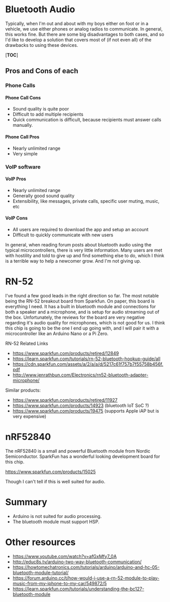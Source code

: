 # Bluetooth Audio

Typically, when I'm out and about with my boys either on foot or in a vehicle, we use either phones or analog radios to communicate. In general, this works fine. But there are some big disadvantages to both cases, and so I'd like to develop a solution that covers most of (if not even all) of the drawbacks to using these devices.

[__TOC__]

## Pros and Cons of each

### Phone Calls

#### Phone Call Cons
- Sound quality is quite poor
- Difficult to add multiple recipients
- Quick communication is difficult, because recipients must answer calls manually.

#### Phone Call Pros
- Nearly unlimited range
- Very simple

### VoIP software

#### VoIP Pros
- Nearly unlimited range
- Generally good sound quality
- Extensibility, like messages, private calls, specific user muting, music, etc

#### VoIP Cons
- All users are required to download the app and setup an account
- Difficult to quickly communicate with new users

In general, when reading forum posts about bluetooth audio using the typical microcontrollers, there is very little information. Many users are met with hostility and told to give up and find something else to do, which I think is a terrible way to help a newcomer grow. And I'm not giving up.

# RN-52

I've found a few good leads in the right direction so far. The most notable being the RN-52 breakout board from Sparkfun. On paper, this board is everything I need. It has a built in bluetooth module and connections for both a speaker and a microphone, and is setup for audio streaming out of the box. Unfortunately, the reviews for the board are very negative regarding it's audio quality for microphones, which is not good for us. I think this chip is going to be the one I end up going with, and I will pair it with a microcontroller like an Arduino Nano or a Pi Zero.

RN-52 Related Links
- https://www.sparkfun.com/products/retired/12849
- https://learn.sparkfun.com/tutorials/rn-52-bluetooth-hookup-guide/all
- https://cdn.sparkfun.com/assets/a/2/a/a/d/5217c61f757b7f55758b456f.pdf
- http://www.jenrathbun.com/Electronics/rn52-bluetooth-adapter-microphone/

Similar products:
- https://www.sparkfun.com/products/retired/11927
- https://www.sparkfun.com/products/14923 (bluetooth IoT SoC ?)
- https://www.sparkfun.com/products/19475 (supports Apple iAP but is very expensive)

# nRF52840

The nRF52840 is a small and powerful Bluetooth module from Nordic Semiconductor. SparkFun has a wonderful looking development board for this chip.

https://www.sparkfun.com/products/15025

Though I can't tell if this is well suited for audio.

# Summary

- Arduino is not suited for audio processing.
- The bluetooth module must support HSP.

# Other resources
- https://www.youtube.com/watch?v=afGxMfy7_0A
- http://educ8s.tv/arduino-two-way-bluetooth-communication/
- https://howtomechatronics.com/tutorials/arduino/arduino-and-hc-05-bluetooth-module-tutorial/
- https://forum.arduino.cc/t/how-would-i-use-a-rn-52-module-to-play-music-from-my-iphone-to-my-car/549872/5
- https://learn.sparkfun.com/tutorials/understanding-the-bc127-bluetooth-module
